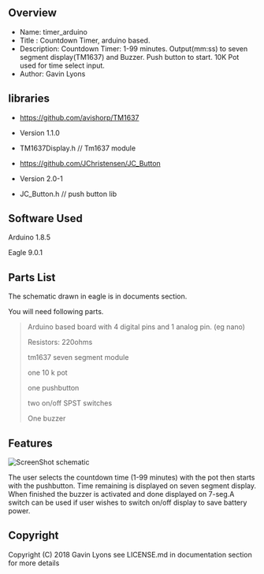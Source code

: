 
Overview
--------------------------------------------
* Name: timer_arduino
* Title : Countdown Timer, arduino based. 
* Description: Countdown Timer: 1-99 minutes. Output(mm:ss) to seven segment display(TM1637) and Buzzer.
Push button to start.  10K Pot used for time select input. 
* Author: Gavin Lyons

libraries
--------------------------
* https://github.com/avishorp/TM1637
*  Version 1.1.0
*  TM1637Display.h // Tm1637 module

*  https://github.com/JChristensen/JC_Button
*  Version 2.0-1
*  JC_Button.h // push button lib

Software Used
------------------
Arduino 1.8.5

Eagle 9.0.1


Parts List
------------------------------
The schematic drawn in eagle is in documents section. 

You will need following parts.

>
> Arduino based board with 4 digital pins and 1 analog pin. (eg nano)
>
> Resistors: 220ohms 
>
> tm1637 seven segment module
>
> one 10 k pot
>
> one pushbutton
>
> two on/off SPST switches
>
> One buzzer
>

Features
----------------------

![ScreenShot schematic](https://github.com/gavinlyonsrepo/timer_arduino/blob/master/documentation/eagle/tm1637.jpg)

The user selects the countdown time (1-99 minutes) with the pot then starts with the pushbutton.
Time remaining is displayed on seven segment display. When finished the buzzer is activated and done displayed on 7-seg.A switch can be used if user wishes to switch on/off display to save battery power.

 
Copyright
---------
Copyright (C) 2018 Gavin Lyons 
see LICENSE.md in documentation section 
for more details

